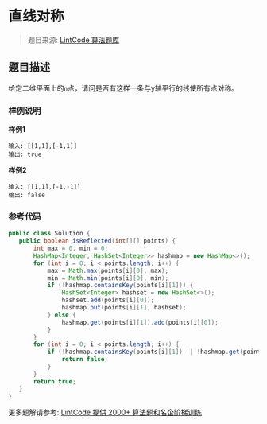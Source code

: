 # 直线对称
 > 题目来源: [LintCode 算法题库](https://www.lintcode.com/problem/line-reflection/?utm_source=sc-github-wzz)
 ## 题目描述
 给定二维平面上的`n`点，请问是否有这样一条与y轴平行的线使所有点对称。
 ### 样例说明
 **样例1**

```
输入: [[1,1],[-1,1]]
输出: true
```

**样例2**

```
输入: [[1,1],[-1,-1]]
输出: false
```
 ### 参考代码
 ```java
public class Solution {
    public boolean isReflected(int[][] points) {
        int max = 0, min = 0;
        HashMap<Integer, HashSet<Integer>> hashmap = new HashMap<>();
        for (int i = 0; i < points.length; i++) {
            max = Math.max(points[i][0], max);
            min = Math.min(points[i][0], min);
            if (!hashmap.containsKey(points[i][1])) {
                HashSet<Integer> hashset = new HashSet<>();
                hashset.add(points[i][0]);
                hashmap.put(points[i][1], hashset);
            } else {
                hashmap.get(points[i][1]).add(points[i][0]);
            }
        }
        for (int i = 0; i < points.length; i++) {
            if (!hashmap.containsKey(points[i][1]) || !hashmap.get(points[i][1]).contains(max + min - points[i][0])) {
                return false;
            }
        }
        return true;
    }
}
```
 更多题解请参考: [LintCode 提供 2000+ 算法题和名企阶梯训练](https://www.lintcode.com/problem/?utm_source=sc-github-wzz)